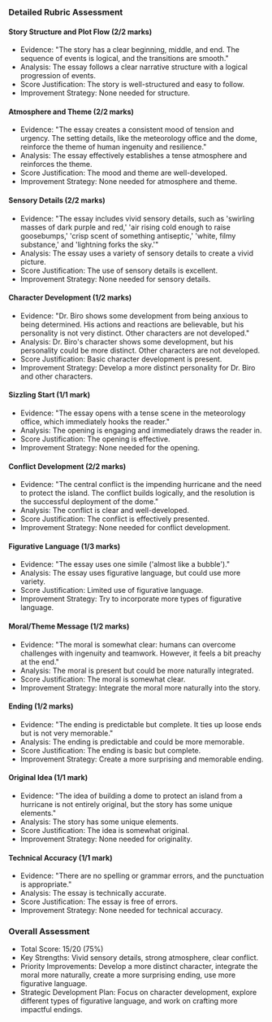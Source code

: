 ### Detailed Rubric Assessment

#### Story Structure and Plot Flow (2/2 marks)

- Evidence: "The story has a clear beginning, middle, and end. The sequence of events is logical, and the transitions are smooth."
- Analysis: The essay follows a clear narrative structure with a logical progression of events.
- Score Justification: The story is well-structured and easy to follow.
- Improvement Strategy: None needed for structure.

#### Atmosphere and Theme (2/2 marks)

- Evidence: "The essay creates a consistent mood of tension and urgency. The setting details, like the meteorology office and the dome, reinforce the theme of human ingenuity and resilience."
- Analysis: The essay effectively establishes a tense atmosphere and reinforces the theme.
- Score Justification: The mood and theme are well-developed.
- Improvement Strategy: None needed for atmosphere and theme.

#### Sensory Details (2/2 marks)

- Evidence: "The essay includes vivid sensory details, such as 'swirling masses of dark purple and red,' 'air rising cold enough to raise goosebumps,' 'crisp scent of something antiseptic,' 'white, filmy substance,' and 'lightning forks the sky.'"
- Analysis: The essay uses a variety of sensory details to create a vivid picture.
- Score Justification: The use of sensory details is excellent.
- Improvement Strategy: None needed for sensory details.

#### Character Development (1/2 marks)

- Evidence: "Dr. Biro shows some development from being anxious to being determined. His actions and reactions are believable, but his personality is not very distinct. Other characters are not developed."
- Analysis: Dr. Biro's character shows some development, but his personality could be more distinct. Other characters are not developed.
- Score Justification: Basic character development is present.
- Improvement Strategy: Develop a more distinct personality for Dr. Biro and other characters.

#### Sizzling Start (1/1 mark)

- Evidence: "The essay opens with a tense scene in the meteorology office, which immediately hooks the reader."
- Analysis: The opening is engaging and immediately draws the reader in.
- Score Justification: The opening is effective.
- Improvement Strategy: None needed for the opening.

#### Conflict Development (2/2 marks)

- Evidence: "The central conflict is the impending hurricane and the need to protect the island. The conflict builds logically, and the resolution is the successful deployment of the dome."
- Analysis: The conflict is clear and well-developed.
- Score Justification: The conflict is effectively presented.
- Improvement Strategy: None needed for conflict development.

#### Figurative Language (1/3 marks)

- Evidence: "The essay uses one simile ('almost like a bubble')."
- Analysis: The essay uses figurative language, but could use more variety.
- Score Justification: Limited use of figurative language.
- Improvement Strategy: Try to incorporate more types of figurative language.

#### Moral/Theme Message (1/2 marks)

- Evidence: "The moral is somewhat clear: humans can overcome challenges with ingenuity and teamwork. However, it feels a bit preachy at the end."
- Analysis: The moral is present but could be more naturally integrated.
- Score Justification: The moral is somewhat clear.
- Improvement Strategy: Integrate the moral more naturally into the story.

#### Ending (1/2 marks)

- Evidence: "The ending is predictable but complete. It ties up loose ends but is not very memorable."
- Analysis: The ending is predictable and could be more memorable.
- Score Justification: The ending is basic but complete.
- Improvement Strategy: Create a more surprising and memorable ending.

#### Original Idea (1/1 mark)

- Evidence: "The idea of building a dome to protect an island from a hurricane is not entirely original, but the story has some unique elements."
- Analysis: The story has some unique elements.
- Score Justification: The idea is somewhat original.
- Improvement Strategy: None needed for originality.

#### Technical Accuracy (1/1 mark)

- Evidence: "There are no spelling or grammar errors, and the punctuation is appropriate."
- Analysis: The essay is technically accurate.
- Score Justification: The essay is free of errors.
- Improvement Strategy: None needed for technical accuracy.

### Overall Assessment

- Total Score: 15/20 (75%)
- Key Strengths: Vivid sensory details, strong atmosphere, clear conflict.
- Priority Improvements: Develop a more distinct character, integrate the moral more naturally, create a more surprising ending, use more figurative language.
- Strategic Development Plan: Focus on character development, explore different types of figurative language, and work on crafting more impactful endings.
